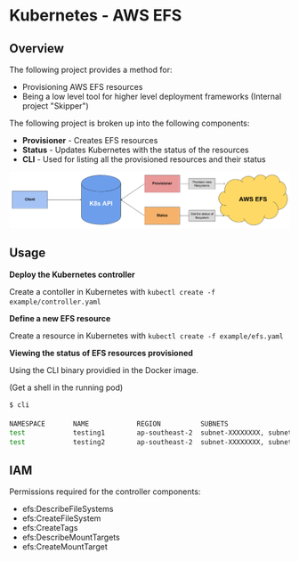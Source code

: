 Kubernetes - AWS EFS
====================

## Overview

The following project provides a method for:

* Provisioning AWS EFS resources
* Being a low level tool for higher level deployment frameworks (Internal project "Skipper")

The following project is broken up into the following components:

* **Provisioner** - Creates EFS resources
* **Status** - Updates Kubernetes with the status of the resources
* **CLI** - Used for listing all the provisioned resources and their status

![Architecture](/docs/diagram.png "Architecture")

## Usage

**Deploy the Kubernetes controller**

Create a contoller in Kubernetes with `kubectl create -f example/controller.yaml`

**Define a new EFS resource**

Create a resource in Kubernetes with `kubectl create -f example/efs.yaml`

**Viewing the status of EFS resources provisioned**

Using the CLI binary providied in the Docker image.

(Get a shell in the running pod)

```bash
$ cli

NAMESPACE       NAME            REGION          SUBNETS                                 SECURITY        ID              CYCLE   LAST UPDATE
test            testing1        ap-southeast-2  subnet-XXXXXXXX, subnet-XXXXXXXX        sg-XXXXXXXX     fs-XXXXXXXX     Ready   2017-03-22 19:27:42.820665151 +1000 AEST
test            testing2        ap-southeast-2  subnet-XXXXXXXX, subnet-XXXXXXXX        sg-XXXXXXXX     fs-XXXXXXXX     Ready   2017-03-22 19:27:42.965406845 +1000 AEST
```

## IAM

Permissions required for the controller components:

* efs:DescribeFileSystems
* efs:CreateFileSystem
* efs:CreateTags
* efs:DescribeMountTargets
* efs:CreateMountTarget

